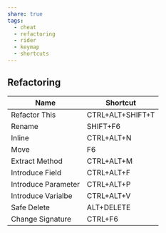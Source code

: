 ```yaml
---
share: true
tags:
  - cheat
  - refactoring
  - rider
  - keymap
  - shortcuts
---
```

## Refactoring
| Name | Shortcut |
| ---- | ---- |
| Refactor This | CTRL+ALT+SHIFT+T |
| Rename | SHIFT+F6 |
| Inline | CTRL+ALT+N |
| Move | F6 |
| Extract Method | CTRL+ALT+M |
| Introduce Field | CTRL+ALT+F |
| Introduce Parameter | CTRL+ALT+P |
| Introduce Varialbe | CTRL+ALT+V |
| Safe Delete | ALT+DELETE |
| Change Signature | CTRL+F6 |
